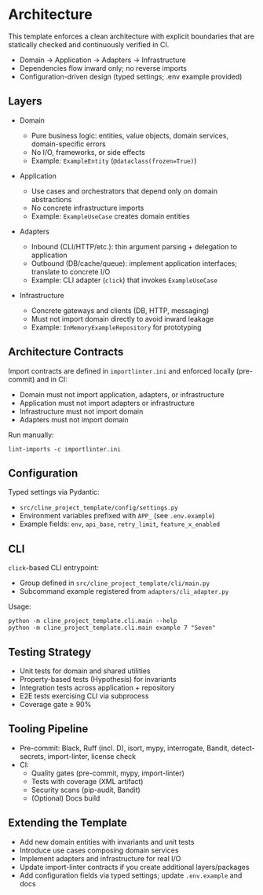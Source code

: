 # Architecture

This template enforces a clean architecture with explicit boundaries that are statically checked and continuously verified in CI.

- Domain → Application → Adapters → Infrastructure
- Dependencies flow inward only; no reverse imports
- Configuration-driven design (typed settings; .env example provided)

## Layers

- Domain
  - Pure business logic: entities, value objects, domain services, domain-specific errors
  - No I/O, frameworks, or side effects
  - Example: `ExampleEntity` (`@dataclass(frozen=True)`)

- Application
  - Use cases and orchestrators that depend only on domain abstractions
  - No concrete infrastructure imports
  - Example: `ExampleUseCase` creates domain entities

- Adapters
  - Inbound (CLI/HTTP/etc.): thin argument parsing + delegation to application
  - Outbound (DB/cache/queue): implement application interfaces; translate to concrete I/O
  - Example: CLI adapter (`click`) that invokes `ExampleUseCase`

- Infrastructure
  - Concrete gateways and clients (DB, HTTP, messaging)
  - Must not import domain directly to avoid inward leakage
  - Example: `InMemoryExampleRepository` for prototyping

## Architecture Contracts

Import contracts are defined in `importlinter.ini` and enforced locally (pre-commit) and in CI:

- Domain must not import application, adapters, or infrastructure
- Application must not import adapters or infrastructure
- Infrastructure must not import domain
- Adapters must not import domain

Run manually:

```
lint-imports -c importlinter.ini
```

## Configuration

Typed settings via Pydantic:

- `src/cline_project_template/config/settings.py`
- Environment variables prefixed with `APP_` (see `.env.example`)
- Example fields: `env`, `api_base`, `retry_limit`, `feature_x_enabled`

## CLI

`click`-based CLI entrypoint:

- Group defined in `src/cline_project_template/cli/main.py`
- Subcommand example registered from `adapters/cli_adapter.py`

Usage:

```
python -m cline_project_template.cli.main --help
python -m cline_project_template.cli.main example 7 "Seven"
```

## Testing Strategy

- Unit tests for domain and shared utilities
- Property-based tests (Hypothesis) for invariants
- Integration tests across application + repository
- E2E tests exercising CLI via subprocess
- Coverage gate ≥ 90%

## Tooling Pipeline

- Pre-commit: Black, Ruff (incl. D), isort, mypy, interrogate, Bandit, detect-secrets, import-linter, license check
- CI:
  - Quality gates (pre-commit, mypy, import-linter)
  - Tests with coverage (XML artifact)
  - Security scans (pip-audit, Bandit)
  - (Optional) Docs build

## Extending the Template

- Add new domain entities with invariants and unit tests
- Introduce use cases composing domain services
- Implement adapters and infrastructure for real I/O
- Update import-linter contracts if you create additional layers/packages
- Add configuration fields via typed settings; update `.env.example` and docs
